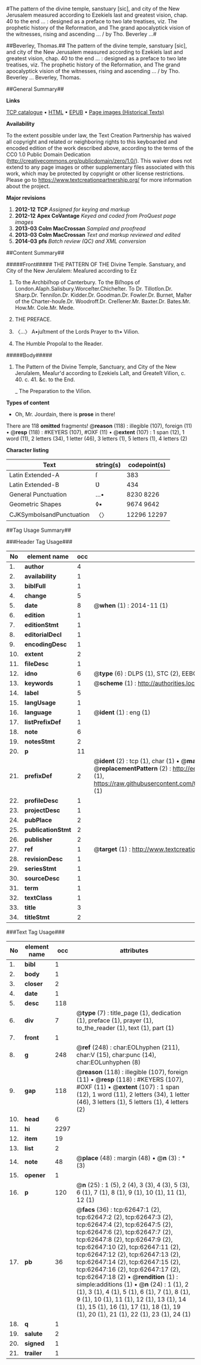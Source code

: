 #The pattern of the divine temple, sanstuary [sic], and city of the New Jerusalem measured according to Ezekiels last and greatest vision, chap. 40 to the end ... : designed as a preface to two late treatises, viz. The prophetic history of the Reformation, and The grand apocalyptick vision of the witnesses, rising and ascending ... / by Tho. Beverley ...#

##Beverley, Thomas.##
The pattern of the divine temple, sanstuary [sic], and city of the New Jerusalem measured according to Ezekiels last and greatest vision, chap. 40 to the end ... : designed as a preface to two late treatises, viz. The prophetic history of the Reformation, and The grand apocalyptick vision of the witnesses, rising and ascending ... / by Tho. Beverley ...
Beverley, Thomas.

##General Summary##

**Links**

[TCP catalogue](http://www.ota.ox.ac.uk/tcp/)  • 
[HTML](http://tei.it.ox.ac.uk/tcp/Texts-HTML/free/A27/A27621.html)  • 
[EPUB](http://tei.it.ox.ac.uk/tcp/Texts-EPUB/free/A27/A27621.epub) • 
[Page images (Historical Texts)](https://historicaltexts.jisc.ac.uk/eebo-12499451e)

**Availability**

To the extent possible under law, the Text Creation Partnership has waived all copyright and related or neighboring rights to this keyboarded and encoded edition of the work described above, according to the terms of the CC0 1.0 Public Domain Dedication (http://creativecommons.org/publicdomain/zero/1.0/). This waiver does not extend to any page images or other supplementary files associated with this work, which may be protected by copyright or other license restrictions. Please go to https://www.textcreationpartnership.org/ for more information about the project.

**Major revisions**

1. __2012-12__ __TCP__ *Assigned for keying and markup*
1. __2012-12__ __Apex CoVantage__ *Keyed and coded from ProQuest page images*
1. __2013-03__ __Colm MacCrossan__ *Sampled and proofread*
1. __2013-03__ __Colm MacCrossan__ *Text and markup reviewed and edited*
1. __2014-03__ __pfs__ *Batch review (QC) and XML conversion*

##Content Summary##

#####Front#####
THE PATTERN OF THE Divine Temple. Sanstuary, and City of the New Jeruſalem: Meaſured according to Ez
1. To the Archbiſhop of Canterbury. To the Biſhops of
London.Aſaph.Salisbury.Worceſter.Chicheſter. To
Dr. Tillotſon.Dr. Sharp.Dr. Tenniſon.Dr. Kidder.Dr. Goodman.Dr. Fowler.Dr. Burnet, Maſter of the Charter-houſe.Dr. Woodroff.Dr. Creſſener.Mr. Baxter.Dr. Bates.Mr. How.Mr. Cole.Mr. Mede.

1. THE PREFACE.

1. 〈…〉 A•juſtment of the Lords Prayer to th• Viſion.

1. The Humble Propoſal to the Reader.

#####Body#####

1. The Pattern of the Divine Temple, Sanctuary, and City of the New Jeruſalem, Meaſur'd according to Ezekiels Laſt, and Greateſt Viſion, c. 40. c. 41. &c. to the End.

    _ The Preparation to the Viſion.

**Types of content**

  * Oh, Mr. Jourdain, there is **prose** in there!

There are 118 **omitted** fragments! 
 @__reason__ (118) : illegible (107), foreign (11)  •  @__resp__ (118) : #KEYERS (107), #OXF (11)  •  @__extent__ (107) : 1 span (12), 1 word (11), 2 letters (34), 1 letter (46), 3 letters (1), 5 letters (1), 4 letters (2)

**Character listing**


|Text|string(s)|codepoint(s)|
|---|---|---|
|Latin Extended-A|ſ|383|
|Latin Extended-B|Ʋ|434|
|General Punctuation|…•|8230 8226|
|Geometric Shapes|◊▪|9674 9642|
|CJKSymbolsandPunctuation|〈〉|12296 12297|

##Tag Usage Summary##

###Header Tag Usage###

|No|element name|occ|attributes|
|---|---|---|---|
|1.|__author__|4||
|2.|__availability__|1||
|3.|__biblFull__|1||
|4.|__change__|5||
|5.|__date__|8| @__when__ (1) : 2014-11 (1)|
|6.|__edition__|1||
|7.|__editionStmt__|1||
|8.|__editorialDecl__|1||
|9.|__encodingDesc__|1||
|10.|__extent__|2||
|11.|__fileDesc__|1||
|12.|__idno__|6| @__type__ (6) : DLPS (1), STC (2), EEBO-CITATION (1), OCLC (1), VID (1)|
|13.|__keywords__|1| @__scheme__ (1) : http://authorities.loc.gov/ (1)|
|14.|__label__|5||
|15.|__langUsage__|1||
|16.|__language__|1| @__ident__ (1) : eng (1)|
|17.|__listPrefixDef__|1||
|18.|__note__|6||
|19.|__notesStmt__|2||
|20.|__p__|11||
|21.|__prefixDef__|2| @__ident__ (2) : tcp (1), char (1)  •  @__matchPattern__ (2) : ([0-9\-]+):([0-9IVX]+) (1), (.+) (1)  •  @__replacementPattern__ (2) : http://eebo.chadwyck.com/downloadtiff?vid=$1&page=$2 (1), https://raw.githubusercontent.com/textcreationpartnership/Texts/master/tcpchars.xml#$1 (1)|
|22.|__profileDesc__|1||
|23.|__projectDesc__|1||
|24.|__pubPlace__|2||
|25.|__publicationStmt__|2||
|26.|__publisher__|2||
|27.|__ref__|1| @__target__ (1) : http://www.textcreationpartnership.org/docs/. (1)|
|28.|__revisionDesc__|1||
|29.|__seriesStmt__|1||
|30.|__sourceDesc__|1||
|31.|__term__|1||
|32.|__textClass__|1||
|33.|__title__|3||
|34.|__titleStmt__|2||


###Text Tag Usage###

|No|element name|occ|attributes|
|---|---|---|---|
|1.|__bibl__|1||
|2.|__body__|1||
|3.|__closer__|2||
|4.|__date__|1||
|5.|__desc__|118||
|6.|__div__|7| @__type__ (7) : title_page (1), dedication (1), preface (1), prayer (1), to_the_reader (1), text (1), part (1)|
|7.|__front__|1||
|8.|__g__|248| @__ref__ (248) : char:EOLhyphen (211), char:V (15), char:punc (14), char:EOLunhyphen (8)|
|9.|__gap__|118| @__reason__ (118) : illegible (107), foreign (11)  •  @__resp__ (118) : #KEYERS (107), #OXF (11)  •  @__extent__ (107) : 1 span (12), 1 word (11), 2 letters (34), 1 letter (46), 3 letters (1), 5 letters (1), 4 letters (2)|
|10.|__head__|6||
|11.|__hi__|2297||
|12.|__item__|19||
|13.|__list__|2||
|14.|__note__|48| @__place__ (48) : margin (48)  •  @__n__ (3) : * (3)|
|15.|__opener__|1||
|16.|__p__|120| @__n__ (25) : 1 (5), 2 (4), 3 (3), 4 (3), 5 (3), 6 (1), 7 (1), 8 (1), 9 (1), 10 (1), 11 (1), 12 (1)|
|17.|__pb__|36| @__facs__ (36) : tcp:62647:1 (2), tcp:62647:2 (2), tcp:62647:3 (2), tcp:62647:4 (2), tcp:62647:5 (2), tcp:62647:6 (2), tcp:62647:7 (2), tcp:62647:8 (2), tcp:62647:9 (2), tcp:62647:10 (2), tcp:62647:11 (2), tcp:62647:12 (2), tcp:62647:13 (2), tcp:62647:14 (2), tcp:62647:15 (2), tcp:62647:16 (2), tcp:62647:17 (2), tcp:62647:18 (2)  •  @__rendition__ (1) : simple:additions (1)  •  @__n__ (24) : 1 (1), 2 (1), 3 (1), 4 (1), 5 (1), 6 (1), 7 (1), 8 (1), 9 (1), 10 (1), 11 (1), 12 (1), 13 (1), 14 (1), 15 (1), 16 (1), 17 (1), 18 (1), 19 (1), 20 (1), 21 (1), 22 (1), 23 (1), 24 (1)|
|18.|__q__|1||
|19.|__salute__|2||
|20.|__signed__|1||
|21.|__trailer__|1||
